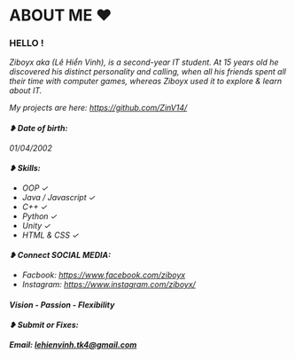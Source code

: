 <!DOCTYPE html>
<html>
<head>
	<meta charset="utf-8"/>
</head>
<body>
<h1>ABOUT ME &hearts;</h1>

<h3>HELLO !</h3>

<p><i>Ziboyx aka (Lê Hiển Vinh), is a second-year IT student. At 15 years old he discovered his distinct personality and calling, when all his friends spent all their time with computer games, whereas Ziboyx used it to explore & learn about IT.</p>
<p>My projects are here: <a href="">https://github.com/ZinV14/</a></p>

<h4 id="date">&#10085; Date of birth:</h4>
<p>01/04/2002</p>

<h4 id="skill:">&#10085; Skills:</h4>
<div>
	<ul>
		<li>OOP &#10003;</li>
		<li>Java / Javascript &#10003;</li>
		<li>C++ &#10003;</li>
		<li>Python &#10003;</li>
		<li>Unity &#10003;</li>
		<li>HTML & CSS &#10003;</li>
	</ul>
<h4 id="connect:">&#10085; Connect SOCIAL MEDIA:</h4>	
<ul>
	<li>Facbook: <a href="">https://www.facebook.com/ziboyx</a></li>
	<li>Instagram: <a href="">https://www.instagram.com/ziboyx/</a></li>
</ul>
</div>
	
<h4><i><b>Vision - Passion - Flexibility</h4>

<h4 id="submitbugsorfixes:">&#10085; Submit or Fixes:</h4>

<p>Email: <a href="">lehienvinh.tk4@gmail.com</a></p>

</body>
</html>
